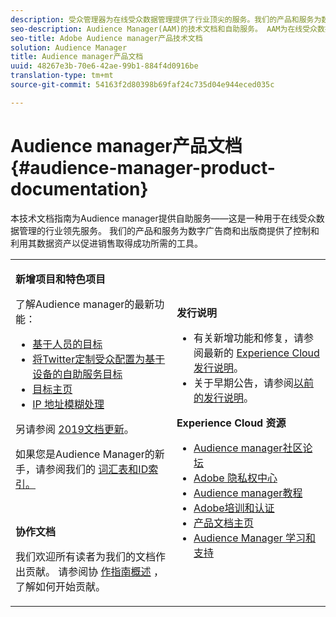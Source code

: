 ```yaml
---
description: 受众管理器为在线受众数据管理提供了行业顶尖的服务。我们的产品和服务为数字广告商和出版商提供了控制和利用其数据资产以促进销售取得成功所需的工具。
seo-description: Audience Manager(AAM)的技术文档和自助服务。 AAM为在线受众数据管理提供行业领先的服务，并为数字广告商和出版商提供他们需要的工具来控制和利用其数据资产，从而帮助推动销售成功。
seo-title: Adobe Audience manager产品技术文档
solution: Audience Manager
title: Audience manager产品文档
uuid: 48267e3b-70e6-42ae-99b1-884f4d0916be
translation-type: tm+mt
source-git-commit: 54163f2d80398b69faf24c735d04e944eced035c

---
```



# Audience manager产品文档 {#audience-manager-product-documentation}

本技术文档指南为Audience manager提供自助服务——这是一种用于在线受众数据管理的行业领先服务。 我们的产品和服务为数字广告商和出版商提供了控制和利用其数据资产以促进销售取得成功所需的工具。

<table id="table_5E612F746A704FE095B809A013EE977F" class="simpletable"> 
 <tbody> 
  <tr> 
   <td colname="col1"> <p> <b>新增项目和特色项目</b> </p> <p>了解Audience manager的最新功能：</p> <p> 
     <ul id="ul_47C012F6AB3E4B73BA357027F4D15369">
     <li><a href="features/destinations/people-based-destinations-overview.md">基于人员的目标</a> </li>
     <li><a href="features/destinations/twitter-tailored-audiences.md">将Twitter定制受众配置为基于设备的自助服务目标</a> </li>
     <li><a href="features/destinations/destinations-home.md">目标主页</a> </li>
     <li><a href="features/administration/ip-obfuscation.md">IP 地址模糊处理</a> </li>
     </ul> </p> <p>另请参阅 <a href="docs-updates/docs-2019.md"> 2019文档更新</a>。 </p> 
     <p>如果您是Audience Manager的新手，请参阅我们的 <a href="reference/aam-glossary.md"> 词汇</a><a href= "reference/ids-in-aam.md">表和ID索引。</a></p>
     <br>
     <p> <b>协作文档</b> </p>
     <p>我们欢迎所有读者为我们的文档作出贡献。 请参阅协 <a href="https://docs.adobe.com/content/help/en/contributor/contributor-guide/introduction.html">作指南概述</a> ，了解如何开始贡献。</p>
    </td>
   <td colname="col2"> <p> <b>发行说明</b> </p> <p> 
     <ul id="ul_713F3E9DF0F84FE5981AC63D05948864"> 
      <li id="li_09C1CD15823E4AD7856CE40BE848E03F">有关新增功能和修复，请参阅最新的 <a href="https://marketing.adobe.com/resources/help/en_US/whatsnew/" format="https" scope="external">Experience Cloud 发行说明</a>。 </li> 
      <li id="li_EA594E939ED14D7780178DEA8E1AED64">关于早期公告，请参阅<a href="https://marketing.adobe.com/resources/help/en_US/whatsnew/?f=c_legacy_releases.html" format="https" scope="external">以前的发行说明</a>。 </li> 
     </ul> </p> <p> <b>Experience Cloud 资源</b> </p> <p> 
     <ul id="ul_E30EC96BDC624B5591F0470D430B7F41"> 
      <li id="li_F3A5CCFAE0F247CEB41A03CA8E03106B"><a href="https://forums.adobe.com/community/experience-cloud/analytics-cloud/audience-manager" format="https" scope="external"> Audience manager社区论坛</a> </li> 
      <li id="li_1737D63307024F26B1F967621613A5AC"><a href="https://www.adobe.com/privacy.html" format="http" scope="external"> Adobe 隐私权中心</a> </li> 
      <li><a href="https://docs.adobe.com/content/help/en/audience-manager-learn/tutorials/overview.html" format="http" scope="external"> Audience manager教程</a> </li> 
      <li id="li_1938F7044F544481A6CC0F45CC22B80A"> <a href="https://helpx.adobe.com/learning.html?promoid=KAUDK" scope="external" format="http"> Adobe培训和认证</a> </li> 
      <li id="li_C71459E0D1464C05B8B9387C43541F17"> <a href="https://marketing.adobe.com/resources/help/en_US/home/index.html" scope="external" format="https"> 产品文档主页</a> </li> 
      <li id="li_0DB1997FEB87484EBC07E03FD40AA39F"><a href="https://helpx.adobe.com/support/audience-manager.html" format="https" scope="external">Audience Manager 学习和支持</a> </li> 
     </ul> </p> </td>
  </tr> 
 </tbody> 
</table>


<!--

| | |
|-|-|
|**New and Featured Items** <br>&nbsp; Hover over each title to read a brief description. <br>&nbsp; <ul><li>Instant Cross-Device Suppression</li><li>Audience Optimization for Publishers</li><li>Import DFP Data Files Into Audience Manager</li><li>General Data Protection Regulation (GDPR)</li><li>TLS 1.0 Deprecation</li> <li>DCS API Methods</li></ul> <br>&nbsp;See also, 2019 Documentation Updates.|**Release Notes** <ul><li>See the latest Experience Cloud Release Notes for new features and fixes.</li> <li>See the  previous release notes for older announcements. </li> <br>&nbsp;**Experience Cloud Resources** <ul><li>Audience Manager Community Forums</li> <li>Adobe Privacy Center</li> <li>Adobe Training and Tutorials</li> <li>Product Documentation Home </li> <li>Audience Manager Learn & Support</li></ul>|

-->

